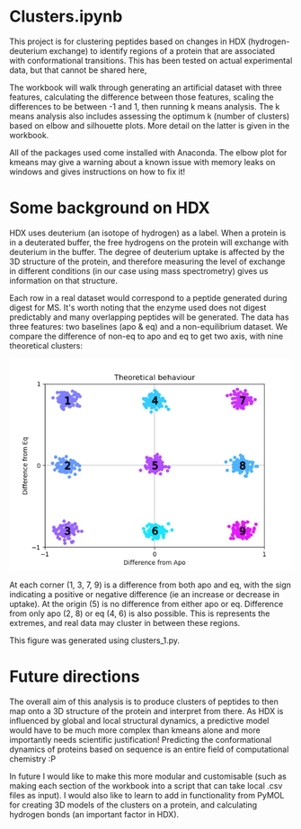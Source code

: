
# Clusters.ipynb 
This project is for clustering peptides based on changes in HDX (hydrogen-deuterium exchange) to identify regions of a protein that are associated with conformational transitions. This has been tested on actual experimental data, but that cannot be shared here,

The workbook will walk through generating an artificial dataset with three features, calculating the difference between those features, scaling the differences to be between -1 and 1, then running k means analysis. The k means analysis also includes assessing the optimum k (number of clusters) based on elbow and silhouette plots. More detail on the latter is given in the workbook. 

All of the packages used come installed with Anaconda. The elbow plot for kmeans may give a warning about a known issue with memory leaks on windows and gives instructions on how to fix it! 

# Some background on HDX
HDX uses deuterium (an isotope of hydrogen) as a label. When a protein is in a deuterated buffer, the free hydrogens on the protein will exchange with deuterium in the buffer. The degree of deuterium uptake is affected by the 3D structure of the protein, and therefore measuring the level of exchange in different conditions (in our case using mass spectrometry) gives us information on that structure. 

Each row in a real dataset would correspond to a peptide generated during digest for MS. It's worth noting that the enzyme used does not digest predictably and many overlapping peptides will be generated. The data has three features: two baselines (apo & eq) and a non-equilibrium dataset. We compare the difference of non-eq to apo and eq to get two axis, with nine theoretical clusters:

![The 9 clusters: one in each corner, one on each axis, and one in at the origin](https://github.com/dylanpi13/clusters/blob/main/Figure_1.png?raw=true)

At each corner (1, 3, 7, 9) is a difference from both apo and eq, with the sign indicating a positive or negative difference (ie an increase or decrease in uptake). At the origin (5) is no difference from either apo or eq. Difference from only apo (2, 8) or eq (4, 6) is also possible. This is represents the extremes, and real data may cluster in between these regions. 

This figure was generated using clusters_1.py.

# Future directions
The overall aim of this analysis is to produce clusters of peptides to then map onto a 3D structure of the protein and interpret from there. As HDX is influenced by global and local structural dynamics, a predictive model would have to be much more complex than kmeans alone and more importantly needs scientific justification!  Predicting the conformational dynamics of proteins based on sequence is an entire field of computational chemistry :P 

In future I would like to make this more modular and customisable (such as making each section of the workbook into a script that can take local .csv files as input). I would also like to learn to add in functionality from PyMOL for creating 3D models of the clusters on a protein, and calculating hydrogen bonds (an important factor in HDX).
